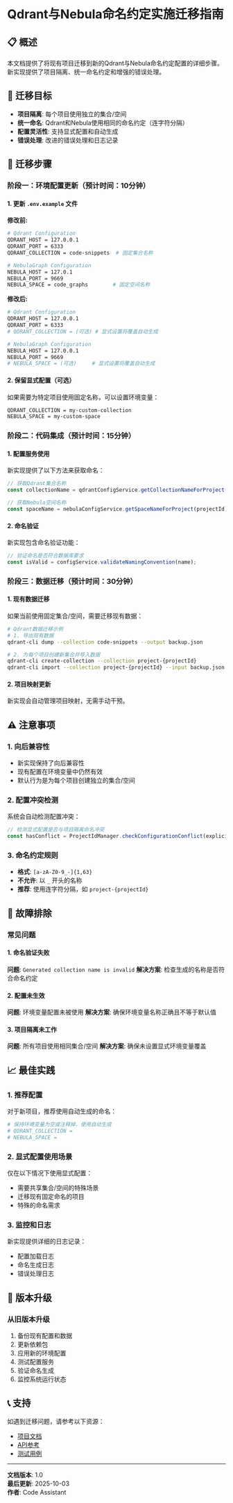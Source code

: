 # Qdrant与Nebula命名约定实施迁移指南

## 📋 概述

本文档提供了将现有项目迁移到新的Qdrant与Nebula命名约定配置的详细步骤。新实现提供了项目隔离、统一命名约定和增强的错误处理。

## 🎯 迁移目标

- **项目隔离**: 每个项目使用独立的集合/空间
- **统一命名**: Qdrant和Nebula使用相同的命名约定（连字符分隔）
- **配置灵活性**: 支持显式配置和自动生成
- **错误处理**: 改进的错误处理和日志记录

## 🚀 迁移步骤

### 阶段一：环境配置更新（预计时间：10分钟）

#### 1. 更新 `.env.example` 文件

**修改前:**
```bash
# Qdrant Configuration
QDRANT_HOST = 127.0.0.1
QDRANT_PORT = 6333
QDRANT_COLLECTION = code-snippets  # 固定集合名称

# NebulaGraph Configuration  
NEBULA_HOST = 127.0.1
NEBULA_PORT = 9669
NEBULA_SPACE = code_graphs        # 固定空间名称
```

**修改后:**
```bash
# Qdrant Configuration
QDRANT_HOST = 127.0.0.1
QDRANT_PORT = 6333
# QDRANT_COLLECTION = (可选) # 显式设置将覆盖自动生成

# NebulaGraph Configuration  
NEBULA_HOST = 127.0.0.1
NEBULA_PORT = 9669
# NEBULA_SPACE = (可选)     # 显式设置将覆盖自动生成
```

#### 2. 保留显式配置（可选）

如果需要为特定项目使用固定名称，可以设置环境变量：
```bash
QDRANT_COLLECTION = my-custom-collection
NEBULA_SPACE = my-custom-space
```

### 阶段二：代码集成（预计时间：15分钟）

#### 1. 配置服务使用

新实现提供了以下方法来获取命名：

```typescript
// 获取Qdrant集合名称
const collectionName = qdrantConfigService.getCollectionNameForProject(projectId);

// 获取Nebula空间名称
const spaceName = nebulaConfigService.getSpaceNameForProject(projectId);
```

#### 2. 命名验证

新实现包含命名验证功能：
```typescript
// 验证命名是否符合数据库要求
const isValid = configService.validateNamingConvention(name);
```

### 阶段三：数据迁移（预计时间：30分钟）

#### 1. 现有数据迁移

如果当前使用固定集合/空间，需要迁移现有数据：

```bash
# Qdrant数据迁移示例
# 1. 导出现有数据
qdrant-cli dump --collection code-snippets --output backup.json

# 2. 为每个项目创建新集合并导入数据
qdrant-cli create-collection --collection project-{projectId}
qdrant-cli import --collection project-{projectId} --input backup.json
```

#### 2. 项目映射更新

新实现会自动管理项目映射，无需手动干预。

## ⚠️ 注意事项

### 1. 向后兼容性

- 新实现保持了向后兼容性
- 现有配置在环境变量中仍然有效
- 默认行为是为每个项目创建独立的集合/空间

### 2. 配置冲突检测

系统会自动检测配置冲突：
```typescript
// 检测显式配置是否与项目隔离命名冲突
const hasConflict = ProjectIdManager.checkConfigurationConflict(explicitName, projectId);
```

### 3. 命名约定规则

- **格式**: `[a-zA-Z0-9_-]{1,63}`
- **不允许**: 以 `_` 开头的名称
- **推荐**: 使用连字符分隔，如 `project-{projectId}`

## 🔧 故障排除

### 常见问题

#### 1. 命名验证失败
**问题**: `Generated collection name is invalid`
**解决方案**: 检查生成的名称是否符合命名约定

#### 2. 配置未生效
**问题**: 环境变量配置未被使用
**解决方案**: 确保环境变量名称正确且不等于默认值

#### 3. 项目隔离未工作
**问题**: 所有项目使用相同集合/空间
**解决方案**: 确保未设置显式环境变量覆盖

## 📈 最佳实践

### 1. 推荐配置

对于新项目，推荐使用自动生成的命名：
```bash
# 保持环境变量为空或注释掉，使用自动生成
# QDRANT_COLLECTION = 
# NEBULA_SPACE = 
```

### 2. 显式配置使用场景

仅在以下情况下使用显式配置：
- 需要共享集合/空间的特殊场景
- 迁移现有固定命名的项目
- 特殊的命名需求

### 3. 监控和日志

新实现提供详细的日志记录：
- 配置加载日志
- 命名生成日志
- 错误处理日志

## 🔄 版本升级

### 从旧版本升级

1. 备份现有配置和数据
2. 更新依赖包
3. 应用新的环境配置
4. 测试配置服务
5. 验证命名生成
6. 监控系统运行状态

## 📞 支持

如遇到迁移问题，请参考以下资源：

- [项目文档](docs/)
- [API参考](src/config/service/)
- [测试用例](src/__tests__/integration/naming-convention-integration.test.ts)

---

**文档版本**: 1.0  
**最后更新**: 2025-10-03  
**作者**: Code Assistant